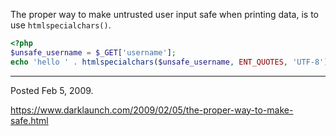 The proper way to make untrusted user input safe when printing data, is to use `htmlspecialchars()`.

```php
<?php
$unsafe_username = $_GET['username'];
echo 'hello ' . htmlspecialchars($unsafe_username, ENT_QUOTES, 'UTF-8');
```

---

Posted Feb 5, 2009.

https://www.darklaunch.com/2009/02/05/the-proper-way-to-make-safe.html